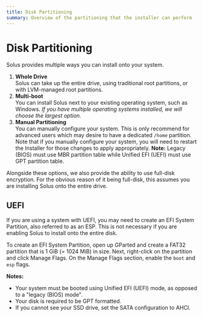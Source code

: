 ```yaml
---
title: Disk Partitioning
summary: Overview of the partitioning that the installer can perform
---
```


# Disk Partitioning

Solus provides multiple ways you can install onto your system.

1. **Whole Drive**  
   Solus can take up the entire drive, using traditional root partitions, or with LVM-managed root partitions.
2. **Multi-boot**  
   You can install Solus next to your existing operating system, such as Windows. _If you have multiple operating systems installed, we will choose the largest option._
3. **Manual Partitioning**  
    You can manually configure your system. This is only recommend for advanced users which may desire to have a dedicated `/home` partition. Note that if you manually configure your system, you will need to restart the Installer for those changes to apply appropriately.
   **Note:** Legacy (BIOS) must use MBR partition table while Unified EFI (UEFI) must use GPT partition table.

Alongside these options, we also provide the ability to use full-disk encryption. For the obvious reason of it being full-disk, this assumes you are installing Solus onto the entire drive.

## UEFI

If you are using a system with UEFI, you may need to create an EFI System Partition, also referred to as an ESP. This is not necessary if you are enabling Solus to install onto the entire disk.

To create an EFI System Partition, open up GParted and create a FAT32 partition that is 1&nbsp;GiB (= 1024 MiB) in size. Next, right-click on the partition and click Manage Flags. On the Manage Flags section, enable the `boot` and `esp` flags.

**Notes:**

- Your system must be booted using Unified EFI (UEFI) mode, as opposed to a "legacy (BIOS) mode".
- Your disk is required to be GPT formatted.
- If you cannot see your SSD drive, set the SATA configuration to AHCI.
